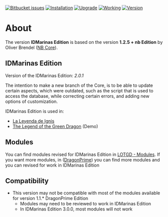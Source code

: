 [![Bitbucket issues](https://img.shields.io/bitbucket/issues/idmarinas/lotgd-game.svg?maxAge=2592000)]()
[![Installation](https://img.shields.io/badge/install-success-green.svg?maxAge=2592000)]()
[![Upgrade](https://img.shields.io/badge/upgrade-success-green.svg?maxAge=2592000)]()
[![Working](https://img.shields.io/badge/working-succes-green.svg?maxAge=2592000)]()
[![Version](https://img.shields.io/badge/version-2.0.0-green.svg?maxAge=2592000)]()

# About

The version **IDMarinas Edition** is based on the version **1.2.5 + nb Edition** by Oliver Brendel ([NB Core](http://nb-core.org)).


## IDMarinas Edition ##

Version of the IDMarinas Edition: *2.0.1*

The intention to make a new branch of the Core, is to be able to update certain aspects, which were outdated, such as the script that is used to access the database, while correcting certain errors, and adding new options of customization.

IDMarinas Edition is used in:

* [La Leyenda de Ignis](http://dragonverde.infommo.es)
* [The Legend of the Green Dragon](http://lotgd.infommo.es) (Demo)


## Modules ##
You can find modules revised for IDMarinas Edition in [LOTGD - Modules](https://idmarinas@bitbucket.org/idmarinas/lotgd-modules.git).
If you want more modules, in ([DragonPrime](http://dragonprime.net)) you can find more modules and you can revised for work in IDMarinas Edition


## Compatibility ##
* This version may not be compatible with most of the modules available for version 1.1.* DragonPrime Edition
    * Modules may need to be reviewed to work in IDMarinas Edition
	* In IDMarinas Edition 3.0.0, most modules will not work
